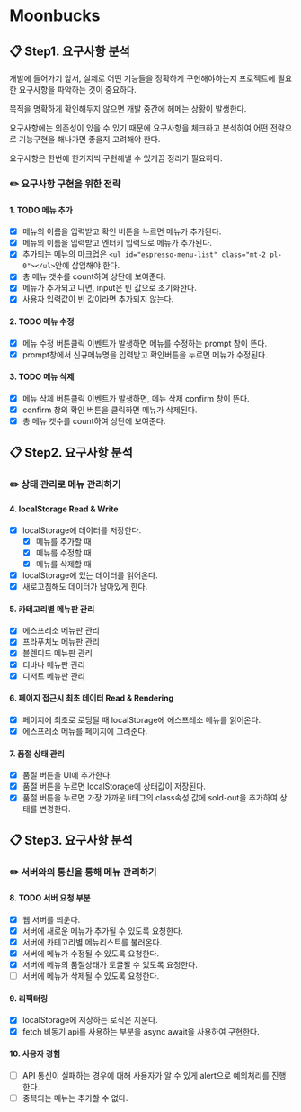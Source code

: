 # Moonbucks

## 📋 Step1. 요구사항 분석

개발에 들어가기 앞서, 실제로 어떤 기능들을 정확하게 구현해야하는지 프로젝트에 필요한 요구사항을 파악하는 것이 중요하다.

목적을 명확하게 확인해두지 않으면 개발 중간에 헤메는 상황이 발생한다.

요구사항에는 의존성이 있을 수 있기 때문에 요구사항을 체크하고 분석하여 어떤 전략으로 기능구현을 해나가면 좋을지 고려해야 한다.

요구사항은 한번에 한가지씩 구현해낼 수 있게끔 정리가 필요하다.

### ✏️ 요구사항 구현을 위한 전략

#### 1. TODO 메뉴 추가

- [x] 메뉴의 이름을 입력받고 확인 버튼을 누르면 메뉴가 추가된다.
- [x] 메뉴의 이름을 입력받고 엔터키 입력으로 메뉴가 추가된다.
- [x] 추가되는 메뉴의 마크업은 `<ul id="espresso-menu-list" class="mt-2 pl-0"></ul>`안에 삽입해야 한다.
- [x] 총 메뉴 갯수를 count하여 상단에 보여준다.
- [x] 메뉴가 추가되고 나면, input은 빈 값으로 초기화한다.
- [x] 사용자 입력값이 빈 값이라면 추가되지 않는다.

#### 2. TODO 메뉴 수정

- [x] 메뉴 수정 버튼클릭 이벤트가 발생하면 메뉴를 수정하는 prompt 창이 뜬다.
- [x] prompt창에서 신규메뉴명을 입력받고 확인버튼을 누르면 메뉴가 수정된다.

#### 3. TODO 메뉴 삭제

- [x] 메뉴 삭제 버튼클릭 이벤트가 발생하면, 메뉴 삭제 confirm 창이 뜬다.
- [x] confirm 창의 확인 버튼을 클릭하면 메뉴가 삭제된다.
- [x] 총 메뉴 갯수를 count하여 상단에 보여준다.

## 📋 Step2. 요구사항 분석

### ✏️ 상태 관리로 메뉴 관리하기

#### 4. localStorage Read & Write

- [x] localStorage에 데이터를 저장한다.
  - [x] 메뉴를 추가할 때
  - [x] 메뉴를 수정할 때
  - [x] 메뉴를 삭제할 때
- [x] localStorage에 있는 데이터를 읽어온다.
- [x] 새로고침해도 데이터가 남아있게 한다.

#### 5. 카테고리별 메뉴판 관리

- [x] 에스프레소 메뉴판 관리
- [x] 프라푸치노 메뉴판 관리
- [x] 블렌디드 메뉴판 관리
- [x] 티바나 메뉴판 관리
- [x] 디저트 메뉴판 관리

#### 6. 페이지 접근시 최초 데이터 Read & Rendering

- [x] 페이지에 최초로 로딩될 때 localStorage에 에스프레소 메뉴를 읽어온다.
- [x] 에스프레소 메뉴를 페이지에 그려준다.

#### 7. 품절 상태 관리

- [x] 품절 버튼을 UI에 추가한다.
- [x] 품절 버튼을 누르면 localStorage에 상태값이 저장된다.
- [x] 품절 버튼을 누르면 가장 가까운 li태그의 class속성 값에 sold-out을 추가하여 상태를 변경한다.

## 📋 Step3. 요구사항 분석

### ✏️ 서버와의 통신을 통해 메뉴 관리하기

#### 8. TODO 서버 요청 부분

- [x] 웹 서버를 띄운다.
- [x] 서버에 새로운 메뉴가 추가될 수 있도록 요청한다.
- [x] 서버에 카테고리별 메뉴리스트를 불러온다.
- [x] 서버에 메뉴가 수정될 수 있도록 요청한다.
- [x] 서버에 메뉴의 품절상태가 토글될 수 있도록 요청한다.
- [ ] 서버에 메뉴가 삭제될 수 있도록 요청한다.

#### 9. 리팩터링

- [x] localStorage에 저장하는 로직은 지운다.
- [x] fetch 비동기 api를 사용하는 부분을 async await을 사용하여 구현한다.

#### 10. 사용자 경험

- [ ] API 통신이 실패하는 경우에 대해 사용자가 알 수 있게 alert으로 예외처리를 진행한다.
- [ ] 중복되는 메뉴는 추가할 수 없다.
